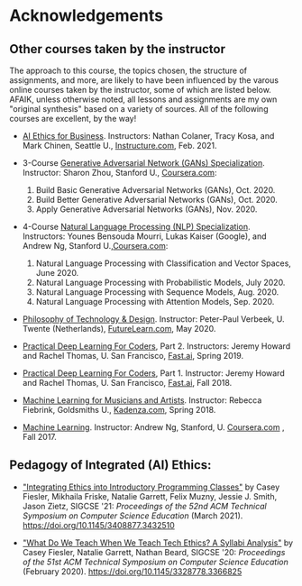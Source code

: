 # Acknowledgements

## Other courses taken by the instructor
The approach to this course, the topics chosen, the structure of assignments, and more, are likely to have been influenced by the varous online courses taken by the instructor, some of which are listed below. AFAIK, unless otherwise noted, all lessons and assignments are my own "original synthesis" based on a variety of sources. All of the following courses are excellent, by the way!

* [AI Ethics for Business](https://seattleupce.catalog.instructure.com/browse/iett/courses/ai-ethics-for-business). Instructors: Nathan Colaner, Tracy Kosa, and Mark Chinen, Seattle U., [Instructure.com](http://instructure.com/), Feb. 2021.
* 3-Course [Generative Adversarial Network (GANs) Specialization](https://www.coursera.org/specializations/generative-adversarial-networks-gans).  Instructor: Sharon Zhou, Stanford U., [Coursera.com](http://coursera.com/):
  1. Build Basic Generative Adversarial Networks (GANs), Oct. 2020.
  2. Build Better Generative Adversarial Networks (GANs), Oct. 2020.
  3. Apply Generative Adversarial Networks (GANs), Nov. 2020.
* 4-Course [Natural Language Processing (NLP) Specialization](https://www.coursera.org/specializations/natural-language-processing). Instructors: Younes Bensouda Mourri, Lukas Kaiser (Google), and Andrew Ng, Stanford U.,[Coursera.com](http://coursera.com/):

  1. Natural Language Processing with Classification and Vector Spaces, June 2020.
  2. Natural Language Processing with Probabilistic Models, July 2020.
  3. Natural Language Processing with Sequence Models, Aug. 2020.
  4. Natural Language Processing with Attention Models, Sep. 2020.

- [Philosophy of Technology & Design](https://www.futurelearn.com/courses/philosophy-of-technology). Instructor: Peter-Paul Verbeek, U. Twente (Netherlands), [FutureLearn.com](http://futurelearn.com/), May 2020.

- [Practical Deep Learning For Coders](https://course.fast.ai/), Part 2. Instructors: Jeremy Howard and Rachel Thomas, U. San Francisco, [Fast.ai](http://fast.ai/), Spring 2019.

- [Practical Deep Learning For Coders](https://course.fast.ai/), Part 1.  Instructor: Jeremy Howard and Rachel Thomas, U. San Francisco, [Fast.ai](http://fast.ai/), Fall 2018.

- [Machine Learning for Musicians and Artists](https://www.kadenze.com/courses/machine-learning-for-musicians-and-artists/info). Instructor: Rebecca Fiebrink, Goldsmiths U., [Kadenza.com](http://kadenza.com/), Spring 2018.

- [Machine Learning](https://www.coursera.org/learn/machine-learning). Instructor: Andrew Ng, Stanford, U. [Coursera.com](http://coursera.com/) , Fall 2017.


## Pedagogy of Integrated (AI) Ethics:

* ["Integrating Ethics into Introductory Programming Classes"](https://doi.org/10.1145/3408877.3432510) by
Casey Fiesler, Mikhaila Friske, Natalie Garrett, Felix Muzny, Jessie J. Smith, Jason Zietz, 
SIGCSE '21: *Proceedings of the 52nd ACM Technical Symposium on Computer Science Education* (March 2021). https://doi.org/10.1145/3408877.3432510

* ["What Do We Teach When We Teach Tech Ethics? A Syllabi Analysis"](https://doi.org/10.1145/3328778.3366825) by Casey Fiesler, Natalie Garrett, Nathan Beard, SIGCSE '20: *Proceedings of the 51st ACM Technical Symposium on Computer Science Education* (February 2020). https://doi.org/10.1145/3328778.3366825
